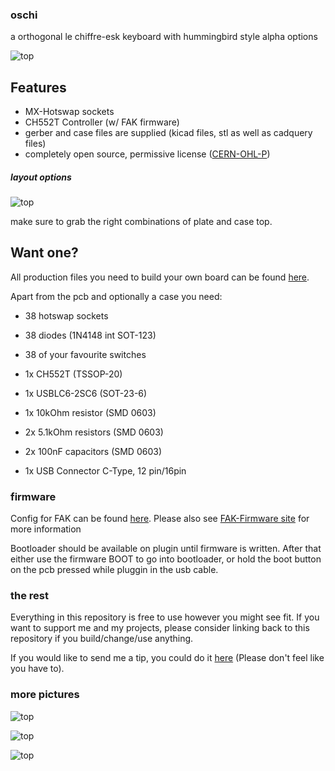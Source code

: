 ### oschi

a orthogonal le chiffre-esk keyboard with hummingbird style alpha options

![top](D:\.build\Oschi_rese\img\top.jpg)

## Features

- MX-Hotswap sockets
- CH552T Controller (w/ FAK firmware)
- gerber and case files are supplied (kicad files, stl as well as cadquery files)
- completely open source, permissive license ([CERN-OHL-P](https://cern-ohl.web.cern.ch/home))

##### layout options

![top](D:\.build\Oschi_rese\img\options.png)

make sure to grab the right combinations of plate and case top.



## Want one?

All production files you need to build your own board can be found [here](./prod/).

Apart from the pcb and optionally a case you need:

- 38 hotswap sockets

- 38 diodes (1N4148 int SOT-123)

- 38 of your favourite switches

- 1x CH552T (TSSOP-20)

- 1x USBLC6-2SC6 (SOT-23-6)

- 1x 10kOhm resistor (SMD 0603)

- 2x 5.1kOhm resistors (SMD 0603)

- 2x 100nF capacitors (SMD 0603)

- 1x USB Connector C-Type, 12 pin/16pin

### firmware

Config for FAK can be found [here](https://github.com/weteor/fak-config/tree/main/keyboards/oschi). Please also see [FAK-Firmware site](https://github.com/semickolon/fak) for more information

Bootloader should be available on plugin until firmware is written. After that either use the firmware BOOT to go into bootloader, or hold the boot button on the pcb pressed while pluggin in the usb cable.

### the rest

Everything in this repository is free to use however you might see fit. If you want to support me and my projects, please consider linking back to this repository if you build/change/use anything.

If you would like to send me a tip, you could do it [here](https://ko-fi.com/weteor) (Please don't feel like you have to).

### more pictures

![top](D:\.build\Oschi_rese\img\top_1u.jpg)

![top](D:\.build\Oschi_rese\img\side.jpg)

![top](D:\.build\Oschi_rese\img\pcb.jpg)
